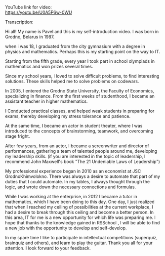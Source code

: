 YouTube link for video:  
https://youtu.be/U0A5P6w-0WU


Transcription:  

Hi all!
My name is Pavel and this is my self-introduction video.
I was born in Grodno, Belarus in 1987. 

when i was 18, I graduated from the city gymnasium with a degree in physics and mathematics. Perhaps this is my starting point on the way to IT.

Starting from the fifth grade, every year I took part in school olympiads in mathematics and won prizes several times.

Since my school years, I loved to solve difficult problems, to find interesting solutions. These skills helped me to solve problems on codewars.

In 2005, I entered the Grodno State University, the Faculty of Economics, specializing in finance. From the first weeks of studenthood, I became an assistant teacher in higher mathematics.

I Conducted practical classes, and helped weak students in preparing for exams, thereby developing my stress tolerance and patience.

At the same time, I became an actor in student theater, where I was introduced to the concepts of brainstorming, teamwork, and overcoming stage fright.

After few years, from an actor, I became a screenwriter and director of performances, gathering a team of talented people around me, developing my leadership skills. (if you are interested in the topic of leadership, I recommend John Maxwell's book "The 21 Undeniable Laws of Leadership")

My professional experience began in 2010 as an economist at JSC GrodnoKhimvolokno. There was always a desire to automate that part of my duties that I could automate. In my tables, I always thought through the logic, and wrote down the necessary connections and formulas.

While I was working at the enterprise, in 2012 I became a tutor in mathematics, which I have been doing to this day.
One day, I just realized that when I reached my ceiling of possibilities at the сurrent workplace, I had a desire to break through this ceiling and become a better person. In this area, IT for me is a new opportunity for which life was preparing me.
I hope that thanks to the knowledge gained in RSSchool , I will be able to find a new job with the opportunity to develop and self-develop.

In my spare time I like to participate in intellectual competitions (superquiz, brainquiz and others), and learn to play the guitar.
Thank you all for your attention.
I look forward to your feedback.